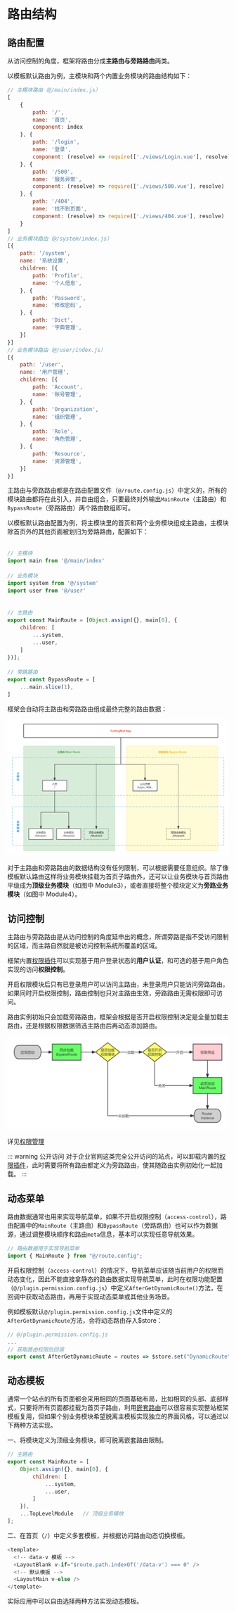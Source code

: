 # 路由结构

## 路由配置

从访问控制的角度，框架将路由分成**主路由与旁路路由**两类。

以模板默认路由为例，主模块和两个内置业务模块的路由结构如下：

```js
// 主模块路由（@/main/index.js）
[
    {
        path: '/',
        name: '首页',
        component: index
    }, {
        path: '/login',
        name: '登录',
        component: (resolve) => require(['./views/Login.vue'], resolve)
    }, {
        path: '/500',
        name: '服务异常',
        component: (resolve) => require(['./views/500.vue'], resolve)
    }, {
        path: '/404',
        name: '找不到页面',
        component: (resolve) => require(['./views/404.vue'], resolve)
    }
]
// 业务模块路由（@/system/index.js）
[{
    path: '/system',
    name: '系统设置',
    children: [{
        path: 'Profile',
        name: '个人信息',
    }, {
        path: 'Password',
        name: '修改密码',
    }, {
        path: 'Dict',
        name: '字典管理',
    }]
}]
// 业务模块路由（@/user/index.js）
[{
    path: '/user',
    name: '用户管理',
    children: [{
        path: 'Account',
        name: '账号管理',
    }, {
        path: 'Organization',
        name: '组织管理',
    }, {
        path: 'Role',
        name: '角色管理',
    }, {
        path: 'Resource',
        name: '资源管理',
    }]
}]

```

主路由与旁路路由都是在路由配置文件（`@/route.config.js`）中定义的，所有的模块路由都将在此引入，并自由组合，只要最终对外输出`MainRoute`（主路由）和`BypassRoute`（旁路路由）两个路由数组即可。

以模板默认路由配置为例，将主模块里的首页和两个业务模块组成主路由，主模块除首页外的其他页面被划归为旁路路由，配置如下：

```js

// 主模块
import main from '@/main/index'

// 业务模块
import system from '@/system'
import user from '@/user'


// 主路由
export const MainRoute = [Object.assign({}, main[0], {
    children: [
        ...system,
        ...user,
    ]
})];

// 旁路路由
export const BypassRoute = [
    ...main.slice(1),
]

```

框架会自动将主路由和旁路路由组成最终完整的路由数据：

![路由结构设计](/assets/img/路由结构设计.png)

对于主路由和旁路路由的数据结构没有任何限制，可以根据需要任意组织。除了像模板默认路由这样将业务模块挂载为首页子路由外，还可以让业务模块与首页路由平级成为**顶级业务模块**（如图中 Module3），或者直接将整个模块定义为**旁路业务模块**（如图中 Module4）。

## 访问控制

主路由与旁路路由是从访问控制的角度延申出的概念，所谓旁路是指不受访问限制的区域，而主路自然就是被访问控制系统所覆盖的区域。

框架内置[权限插件](/function/plugin/permission/)可以实现基于用户登录状态的**用户认证**，和可选的基于用户角色实现的访问**权限控制**。

开启权限模块后只有已登录用户可以访问主路由，未登录用户只能访问旁路路由。如果同时开启权限控制，路由控制也只对主路由生效，旁路路由无需权限即可访问。

路由实例初始只会加载旁路路由，框架会根据是否开启权限控制决定是全量加载主路由，还是根据权限数据筛选主路由后再动态添加路由。

![路由加载流程](/assets/img/路由加载流程.png)


详见[权限管理]()

::: warning 公开访问
对于企业官网这类完全公开访问的站点，可以卸载内置的[权限插件](/function/plugin/permission/)，此时需要将所有路由都定义为旁路路由，使其随路由实例初始化一起加载。
:::


## 动态菜单

路由数据通常也用来实现导航菜单，如果不开启权限控制（`access-control`），路由配置中的`MainRoute`（主路由）和`BypassRoute`（旁路路由）也可以作为数据源，通过调整模块顺序和路由`meta`信息，基本可以实现任意导航效果。

```js
// 路由数据用于实现导航菜单
import { MainRoute } from "@/route.config";

```

开启权限控制（`access-control`）的情况下，导航菜单应该随当前用户的权限而动态变化，因此不能直接拿静态的路由数据实现导航菜单，此时在权限功能配置（`@/plugin.permission.config.js`）中定义`AfterGetDynamicRoute()`方法，在回调中获取动态路由，再用于实现动态菜单或其他业务场景。

例如模板默认`@/plugin.permission.config.js`文件中定义的`AfterGetDynamicRoute`方法，会将动态路由存入$store：

```js
// @/plugin.permission.config.js
...
// 获取路由权限后回调
export const AfterGetDynamicRoute = routes => $store.set("DynamicRoute", routes);


```

## 动态模板

通常一个站点的所有页面都会采用相同的页面基础布局，比如相同的头部、底部样式，只要将所有页面都挂载为首页子路由，利用[嵌套路由](https://router.vuejs.org/zh/guide/essentials/nested-routes.html)可以很容易实现整站框架模板复用，但如果个别业务模块希望脱离主模板实现独立的界面风格，可以通过以下两种方法实现。

一、将模块定义为顶级业务模块，即可脱离嵌套路由限制。

``` js
// 主路由
export const MainRoute = [
    Object.assign({}, main[0], {
        children: [
            ...system,
            ...user,
        ]
    }),
    ...TopLevelModule   // 顶级业务模块
];
```

二、在首页（`/`）中定义多套模板，并根据访问路由动态切换模板。

``` js
<template>
  <!-- data-v 模板 -->
  <LayoutBlank v-if="$route.path.indexOf('/data-v') === 0" />
  <!-- 默认模板 -->
  <LayoutMain v-else />
</template>

```

实际应用中可以自由选择两种方法实现动态模板。

